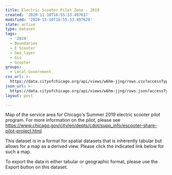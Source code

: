 ```yaml
---
title: Electric Scooter Pilot Zone - 2019
created: '2020-11-10T16:55:33.497617'
modified: '2020-11-10T16:55:33.497628'
state: active
type: dataset
tags:
  - '2019'
  - Boundaries
  - E Scooter
  - Geo_layer
  - Gis
  - Scooter
groups:
  - Local Government
csv_url: >-
  https://data.cityofchicago.org/api/views/w6hm-jjng/rows.csv?accessType=DOWNLOAD
json_url: >-
  https://data.cityofchicago.org/api/views/w6hm-jjng/rows.json?accessType=DOWNLOAD
layout: post

---
```

Map of the service area for Chicago's Summer 2019 electric scooter pilot program. For more information on the pilot, please see https://www.chicago.gov/city/en/depts/cdot/supp_info/escooter-share-pilot-project.html.

​​​​​This dataset is in a forma​​t for spatial datasets that is inherently tabular but allows for a map as a derived view. Please click the indicated link below for such a map.

To export the data in either tabular or geographic format, please use the Export button on this dataset.
